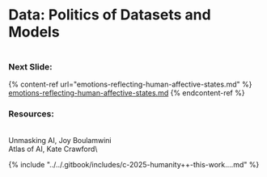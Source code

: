 # Data: Politics of Datasets and Models

<figure><img src="../../.gitbook/assets/Screenshot 2025-08-14 at 3.17.03 PM.png" alt=""><figcaption></figcaption></figure>

### **Next Slide:**

{% content-ref url="emotions-reflecting-human-affective-states.md" %}
[emotions-reflecting-human-affective-states.md](emotions-reflecting-human-affective-states.md)
{% endcontent-ref %}

### **Resources:**&#x20;

\
Unmasking AI, Joy Boulamwini\
Atlas of AI, Kate Crawford\


{% include "../../.gitbook/includes/c-2025-humanity++-this-work....md" %}
